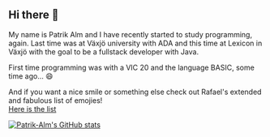## Hi there 👋

My name is Patrik Alm and I have recently started to study programming, again. Last time was at Växjö university with ADA and this time at Lexicon in Växjö with the goal to be a fullstack developer with Java.

First time programming was with a VIC 20 and the language BASIC, some time ago... 😄

And if you want a nice smile or something else check out Rafael's extended and fabulous list of emojies!<br>
[Here is the list](https://gist.github.com/rxaviers/7360908)

[![Patrik-Alm's GitHub stats](https://github-readme-stats.vercel.app/api?username=Patrik-Alm&show_icons=true&theme=merko)](https://github.com/Patrik-Alm/github-readme-stats)


<!--
**Patrik-Alm/Patrik-Alm** is a ✨ _special_ ✨ repository because its `README.md` (this file) appears on your GitHub profile.

Here are some ideas to get you started:

- 🔭 I’m currently working on ...
- 🌱 I’m currently learning ...
- 👯 I’m looking to collaborate on ...
- 🤔 I’m looking for help with ...
- 💬 Ask me about ...
- 📫 How to reach me: ...
- 😄 Pronouns: ...
- ⚡ Fun fact: ...
-->
